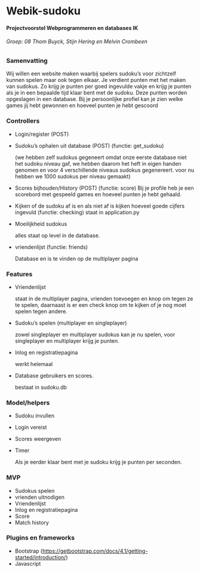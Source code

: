 # Webik-sudoku
#### Projectvoorstel Webprogrammeren en databases IK
###### Groep: 08 Thom Buyck, Stijn Hering en Melvin Crombeen

### Samenvatting

Wij willen een website maken waarbij spelers sudoku’s voor zichtzelf kunnen spelen maar ook tegen elkaar.
Je verdient punten met het maken van sudokus. Zo krijg je punten per goed ingevulde vakje en krijg je punten
als je in een bepaalde tijd klaar bent met de sudoku. Deze punten worden opgeslagen in een database. Bij je persoonlijke profiel kan je zien welke games jij hebt gewonnen en hoeveel punten je hebt gescoord

### Controllers

* Login/register (POST)
* Sudoku’s ophalen uit database (POST) (functie: get_sudoku)

   (we hebben zelf sudokus gegeneert omdat onze eerste database niet het sudoku niveau gaf, we hebben daarom het heft in eigen handen genomen en voor 4 verschillende niveaus sudokus gegenereert.
voor nu hebben we 1000 sudokus per niveau gemaakt)
* Scores bijhouden/History (POST) (functie: score)
   Bij je profile heb je een scorebord met gespeeld games en hoeveel punten je hebt gehaald.
* Kijken of de sudoku af is en als niet af is kijken hoeveel goede cijfers ingevuld (functie: checking)
   staat in application.py
* Moeilijkheid sudokus

   alles staat op level in de database.
* vriendenlijst (functie: friends)

   Database en is te vinden op de multiplayer pagina




### Features

* Vriendenlijst

   staat in de multiplayer pagina, vrienden toevoegen en knop om tegen ze te spelen,
   daarnaast is er een check knop om te kijken of je nog moet spelen tegen andere.
* Sudoku’s spelen (multiplayer en singleplayer)

   zowel singleplayer en multiplayer sudokus kan je nu spelen, voor singleplayer en multiplayer krijg je punten.
   
* Inlog en registratiepagina

   werkt helemaal
* Database gebruikers en scores.

   bestaat in sudoku.db

### Model/helpers

* Sudoku invullen
* Login vereist
* Scores weergeven
* Timer

   Als je eerder klaar bent met je sudoku krijg je punten per seconden. 



### MVP

* Sudokus spelen
* vrienden uitnodigen
* Vriendenlijst
* Inlog en registratiepagina
* Score
* Match history

### Plugins en frameworks

* Bootstrap (https://getbootstrap.com/docs/4.1/getting-started/introduction/)
* Javascript
